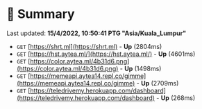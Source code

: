 # 📖 Summary
Last updated: **15/4/2022, 10:50:41 PTG "Asia/Kuala_Lumpur"**

- `GET` [https://shrt.ml](https://shrt.ml) - **Up** (2804ms)
- `GET` [https://hst.aytea.ml/](https://hst.aytea.ml/) - **Up** (4601ms)
- `GET` [https://color.aytea.ml/4b31d6.png](https://color.aytea.ml/4b31d6.png) - **Up** (1498ms)
- `GET` [https://memeapi.aytea14.repl.co/gimme](https://memeapi.aytea14.repl.co/gimme) - **Up** (2709ms)
- `GET` [https://teledrivemy.herokuapp.com/dashboard](https://teledrivemy.herokuapp.com/dashboard) - **Up** (268ms)
